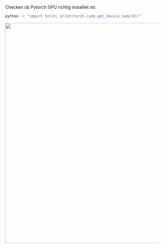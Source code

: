 









Checken ob Pytorch GPU richtig installiet ist:

```bash
python -c "import torch; print(torch.cude.get_device_name(0))"
```

<img src="file:///C:/Users/lauri/AppData/Roaming/marktext/images/2025-10-28-10-27-11-image.png" title="" alt="" width="714">


